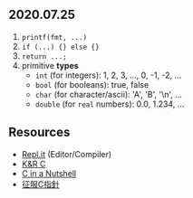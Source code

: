 ## 2020.07.25

1. `printf(fmt, ...)`
2. `if (...) {} else {}`
3. `return ...;`
4. primitive **types**
   * `int` (for integers): 1, 2, 3, ..., 0, -1, -2, ...
   * `bool` (for booleans): true, false
   * `char` (for character/ascii): 'A', 'B', '\n', ...
   * `double` (for `real` numbers): 0.0, 1.234, ...

## Resources

* [Repl.it](https://repl.it/languages/c) (Editor/Compiler)
* [K&R C](https://www.amazon.com/Programming-Language-2nd-Brian-Kernighan/dp/0131103628)
* [C in a Nutshell](https://www.amazon.com/Nutshell-Definitive-Reference-Peter-Prinz/dp/1491904755/ref=sr_1_1?crid=C0EYHP4N3XXA&dchild=1&keywords=c+in+a+nutshell&qid=1595669885&s=books&sprefix=c+in+a+nu%2Cstripbooks-intl-ship%2C334&sr=1-1)
* [征服C指針](https://www.taaze.tw/usedList.html?oid=12100365253)
